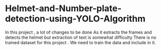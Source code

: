 # Helmet-and-Number-plate-detection-using-YOLO-Algorithm
In this project , a lot of changes to be done 
As it extracts the frames and detects the helmet but extraction of text is somewhat difficulty
There is no trained dataset for this project . We need to train the data and include in it.
